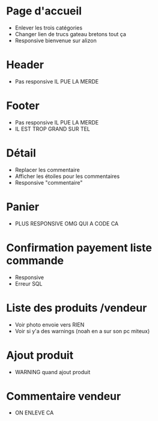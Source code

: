 # Page d'accueil
- Enlever les trois catégories
- Changer lien de trucs gateau bretons tout ça
- Responsive bienvenue sur alizon
# Header
- Pas responsive IL PUE LA MERDE

# Footer
- Pas responsive IL PUE LA MERDE
- IL EST TROP GRAND SUR TEL



# Détail
- Replacer les commentaire
- Afficher les étoiles pour les commentaires
- Responsive "commentaire"

# Panier
- PLUS RESPONSIVE OMG QUI A CODE CA


# Confirmation payement liste commande
- Responsive
- Erreur SQL


# Liste des produits /vendeur
- Voir photo envoie vers RIEN
- Voir si y'a des warnings (noah en a sur son pc miteux)

# Ajout produit
- WARNING quand ajout produit

# Commentaire vendeur
- ON ENLEVE CA


